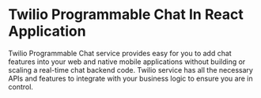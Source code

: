 # Twilio Programmable Chat In React Application
Twilio Programmable Chat service provides easy for you to add chat features into your web and native mobile applications without building or scaling a real-time chat backend code. Twilio service has all the necessary APIs and features to integrate with your business logic to ensure you are in control.

